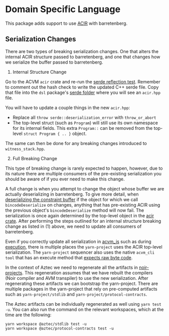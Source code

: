 # Domain Specific Language

This package adds support to use [ACIR](https://github.com/noir-lang/noir/tree/master/acvm-repo/acir) with barretenberg.

## Serialization Changes

There are two types of breaking serialization changes. One that alters the internal ACIR structure passed to barretenberg, and one that changes how we serialize the buffer passed to barretenberg.

1. Internal Structure Change

Go to the ACVM `acir` crate and re-run the [serde reflection test](../../../../../noir/noir-repo/acvm-repo/acir/src/lib.rs#L51). Remember to comment out the hash check to write the updated C++ serde file. Copy that file into the `dsl` package's [serde folder](./acir_format/serde/) where you will see an `acir.hpp` file.

You will have to update a couple things in the new `acir.hpp`:
- Replace all `throw serde::deserialization_error` with `throw_or_abort`
- The top-level struct (such as `Program`) will still use its own namespace for its internal fields. This extra `Program::` can be removed from the top-level `struct Program { .. }` object.

The same can then be done for any breaking changes introduced to `witness_stack.hpp`.

2. Full Breaking Change

This type of breaking change is rarely expected to happen, however, due to its nature there are multiple consumers of the pre-existing serialization you should be aware of if you ever need to make this change.

A full change is when you attempt to change the object whose buffer we are actually deserializing in barretenberg. To give more detail, when [deserializing the constraint buffer](./acir_format/acir_to_constraint_buf.hpp#366) if the object for which we call `bincodeDeserialize` on changes, anything that has pre-existing ACIR using the previous object's `bincodeDeserialize` method will now fail. The serialization is once again determined by the top-level object in the [acir crate](../../../../../noir/noir-repo/acvm-repo/acir/src/circuit/mod.rs). After performing the steps outlined for an internal structure breaking change as listed in (1) above, we need to update all consumers of barretenberg.

Even if you correctly update all serialization in [acvm_js](../../../../../noir/noir-repo/acvm-repo/acvm_js/README.md) such as during [execution](../../../../../noir/noir-repo/acvm-repo/acvm_js/src/execute.rs#57), there is multiple places the `yarn-project` uses the ACIR top-level serialization. The `yarn-project` sequencer also uses the native `acvm_cli tool` that has an execute method that [expects raw byte code](../../../../../noir/noir-repo/tooling/acvm_cli/src/cli/execute_cmd.rs#63).

In the context of Aztec we need to regenerate all the artifacts in [noir-projects](../../../../../noir-projects/bootstrap.sh). This regeneration assumes that we have rebuilt the compilers (Noir compiler and AVM transpiler) to use the new serialization. After regenerating these artifacts we can bootstrap the yarn-project. There are multiple packages in the yarn-project that rely on pre-computed artifacts such as `yarn-project/stdlib` and `yarn-project/protocol-contracts`.

The Aztec artifacts can be individually regenerated as well using `yarn test -u`.
You can also run the command on the relevant workspaces, which at the time are the following:
```
yarn workspace @aztec/stdlib test -u
yarn workspace @aztec/protocol-contracts test -u
```
